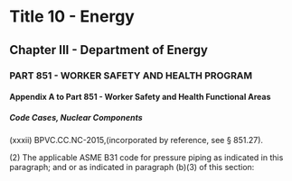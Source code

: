 
# Title 10 - Energy
## Chapter III - Department of Energy
### PART 851 - WORKER SAFETY AND HEALTH PROGRAM
#### Appendix A to Part 851 - Worker Safety and Health Functional Areas
##### Code Cases, Nuclear Components

(xxxii) BPVC.CC.NC-2015,(incorporated by reference, see § 851.27).

(2) The applicable ASME B31 code for pressure piping as indicated in this paragraph; and or as indicated in paragraph (b)(3) of this section:
